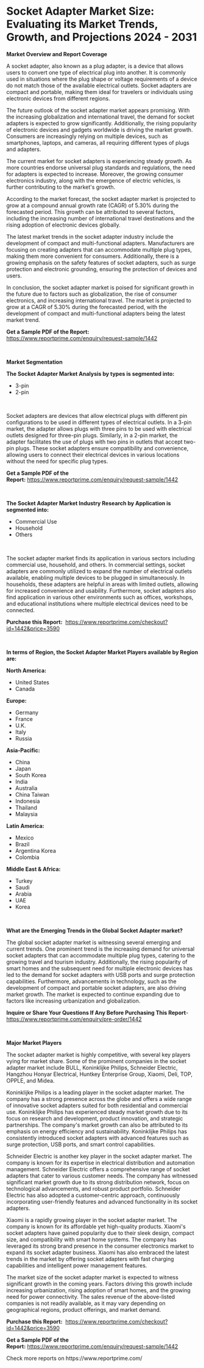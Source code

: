 <p><h1>Socket Adapter Market Size: Evaluating its Market Trends, Growth, and Projections 2024 - 2031</h1></p><p><strong>Market Overview and Report Coverage</strong></p>
<p><p>A socket adapter, also known as a plug adapter, is a device that allows users to convert one type of electrical plug into another. It is commonly used in situations where the plug shape or voltage requirements of a device do not match those of the available electrical outlets. Socket adapters are compact and portable, making them ideal for travelers or individuals using electronic devices from different regions.</p><p>The future outlook of the socket adapter market appears promising. With the increasing globalization and international travel, the demand for socket adapters is expected to grow significantly. Additionally, the rising popularity of electronic devices and gadgets worldwide is driving the market growth. Consumers are increasingly relying on multiple devices, such as smartphones, laptops, and cameras, all requiring different types of plugs and adapters.</p><p>The current market for socket adapters is experiencing steady growth. As more countries endorse universal plug standards and regulations, the need for adapters is expected to increase. Moreover, the growing consumer electronics industry, along with the emergence of electric vehicles, is further contributing to the market's growth.</p><p>According to the market forecast, the socket adapter market is projected to grow at a compound annual growth rate (CAGR) of 5.30% during the forecasted period. This growth can be attributed to several factors, including the increasing number of international travel destinations and the rising adoption of electronic devices globally.</p><p>The latest market trends in the socket adapter industry include the development of compact and multi-functional adapters. Manufacturers are focusing on creating adapters that can accommodate multiple plug types, making them more convenient for consumers. Additionally, there is a growing emphasis on the safety features of socket adapters, such as surge protection and electronic grounding, ensuring the protection of devices and users.</p><p>In conclusion, the socket adapter market is poised for significant growth in the future due to factors such as globalization, the rise of consumer electronics, and increasing international travel. The market is projected to grow at a CAGR of 5.30% during the forecasted period, with the development of compact and multi-functional adapters being the latest market trend.</p></p>
<p><strong>Get a Sample PDF of the Report:</strong> <a href="https://www.reportprime.com/enquiry/request-sample/1442">https://www.reportprime.com/enquiry/request-sample/1442</a></p>
<p>&nbsp;</p>
<p><strong>Market Segmentation</strong></p>
<p><strong>The Socket Adapter Market Analysis by types is segmented into:</strong></p>
<p><ul><li>3-pin</li><li>2-pin</li></ul></p>
<p>&nbsp;</p>
<p><p>Socket adapters are devices that allow electrical plugs with different pin configurations to be used in different types of electrical outlets. In a 3-pin market, the adapter allows plugs with three pins to be used with electrical outlets designed for three-pin plugs. Similarly, in a 2-pin market, the adapter facilitates the use of plugs with two pins in outlets that accept two-pin plugs. These socket adapters ensure compatibility and convenience, allowing users to connect their electrical devices in various locations without the need for specific plug types.</p></p>
<p><strong>Get a Sample PDF of the Report:</strong>&nbsp;<a href="https://www.reportprime.com/enquiry/request-sample/1442">https://www.reportprime.com/enquiry/request-sample/1442</a></p>
<p>&nbsp;</p>
<p><strong>The Socket Adapter Market Industry Research by Application is segmented into:</strong></p>
<p><ul><li>Commercial Use</li><li>Household</li><li>Others</li></ul></p>
<p>&nbsp;</p>
<p><p>The socket adapter market finds its application in various sectors including commercial use, household, and others. In commercial settings, socket adapters are commonly utilized to expand the number of electrical outlets available, enabling multiple devices to be plugged in simultaneously. In households, these adapters are helpful in areas with limited outlets, allowing for increased convenience and usability. Furthermore, socket adapters also find application in various other environments such as offices, workshops, and educational institutions where multiple electrical devices need to be connected.</p></p>
<p><strong>Purchase this Report:</strong>&nbsp; <a href="https://www.reportprime.com/checkout?id=1442&price=3590">https://www.reportprime.com/checkout?id=1442&price=3590</a></p>
<p>&nbsp;</p>
<p><strong>In terms of Region, the Socket Adapter Market Players available by Region are:</strong></p>
<p>
    <p> <strong> North America: </strong>
        <ul>
            <li>United States</li>
            <li>Canada</li>
        </ul>
        </p> 
    <p> <strong> Europe: </strong>
        <ul>
            <li>Germany</li>
            <li>France</li>
            <li>U.K.</li>
            <li>Italy</li>
            <li>Russia</li>
        </ul>
        </p> 
    <p> <strong> Asia-Pacific: </strong>
        <ul>
            <li>China</li>
            <li>Japan</li>
            <li>South Korea</li>
            <li>India</li>
            <li>Australia</li>
            <li>China Taiwan</li>
            <li>Indonesia</li>
            <li>Thailand</li>
            <li>Malaysia</li>
        </ul>
        </p> 
    <p> <strong> Latin America: </strong>
        <ul>
            <li>Mexico</li>
            <li>Brazil</li>
            <li>Argentina Korea</li>
            <li>Colombia</li>
        </ul>
        </p> 
    <p> <strong> Middle East & Africa: </strong>
        <ul>
            <li>Turkey</li>
            <li>Saudi</li>
            <li>Arabia</li>
            <li>UAE</li>
            <li>Korea</li>
        </ul>
    </p>
    </p>
<p>&nbsp;</p>
<p><strong>What are the Emerging Trends in the Global Socket Adapter market?</strong></p>
<p><p>The global socket adapter market is witnessing several emerging and current trends. One prominent trend is the increasing demand for universal socket adapters that can accommodate multiple plug types, catering to the growing travel and tourism industry. Additionally, the rising popularity of smart homes and the subsequent need for multiple electronic devices has led to the demand for socket adapters with USB ports and surge protection capabilities. Furthermore, advancements in technology, such as the development of compact and portable socket adapters, are also driving market growth. The market is expected to continue expanding due to factors like increasing urbanization and globalization.</p></p>
<p><strong>Inquire or Share Your Questions If Any Before Purchasing This Report</strong>- <a href="https://www.reportprime.com/enquiry/pre-order/1442">https://www.reportprime.com/enquiry/pre-order/1442</a></p>
<p>&nbsp;</p>
<p><strong>Major Market Players</strong></p>
<p><p>The socket adapter market is highly competitive, with several key players vying for market share. Some of the prominent companies in the socket adapter market include BULL, Koninklijke Philips, Schneider Electric, Hangzhou Honyar Electrical, Huntkey Enterprise Group, Xiaomi, Deli, TOP, OPPLE, and Midea. </p><p>Koninklijke Philips is a leading player in the socket adapter market. The company has a strong presence across the globe and offers a wide range of innovative socket adapters suited for both residential and commercial use. Koninklijke Philips has experienced steady market growth due to its focus on research and development, product innovation, and strategic partnerships. The company's market growth can also be attributed to its emphasis on energy efficiency and sustainability. Koninklijke Philips has consistently introduced socket adapters with advanced features such as surge protection, USB ports, and smart control capabilities. </p><p>Schneider Electric is another key player in the socket adapter market. The company is known for its expertise in electrical distribution and automation management. Schneider Electric offers a comprehensive range of socket adapters that cater to various customer needs. The company has witnessed significant market growth due to its strong distribution network, focus on technological advancements, and robust product portfolio. Schneider Electric has also adopted a customer-centric approach, continuously incorporating user-friendly features and advanced functionality in its socket adapters.</p><p>Xiaomi is a rapidly growing player in the socket adapter market. The company is known for its affordable yet high-quality products. Xiaomi's socket adapters have gained popularity due to their sleek design, compact size, and compatibility with smart home systems. The company has leveraged its strong brand presence in the consumer electronics market to expand its socket adapter business. Xiaomi has also embraced the latest trends in the market by offering socket adapters with fast charging capabilities and intelligent power management features.</p><p>The market size of the socket adapter market is expected to witness significant growth in the coming years. Factors driving this growth include increasing urbanization, rising adoption of smart homes, and the growing need for power connectivity. The sales revenue of the above-listed companies is not readily available, as it may vary depending on geographical regions, product offerings, and market demand.</p></p>
<p><strong>Purchase this Report:</strong>&nbsp;&nbsp;<a href="https://www.reportprime.com/checkout?id=1442&price=3590">https://www.reportprime.com/checkout?id=1442&price=3590</a></p>
<p></p>
<p><strong>Get a Sample PDF of the Report:</strong>&nbsp;<a href="https://www.reportprime.com/enquiry/request-sample/1442">https://www.reportprime.com/enquiry/request-sample/1442</a></p>
<p>Check more reports on https://www.reportprime.com/</p>